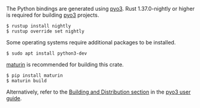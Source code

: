 The Python bindings are generated using [pyo3](https://github.com/PyO3/pyo3). 
Rust 1.37.0-nightly or higher is required for building [pyo3](https://github.com/PyO3/pyo3) projects.
```
$ rustup install nightly
$ rustup override set nightly
```

Some operating systems require additional packages to be installed.
```
$ sudo apt install python3-dev
```

[maturin](https://github.com/PyO3/maturin) is recommended for building this crate.
```
$ pip install maturin
$ maturin build
```

Alternatively, refer to the [Building and Distribution section](https://pyo3.rs/v0.8.5/building_and_distribution.html) in the [pyo3 user guide](https://pyo3.rs/v0.8.5/).